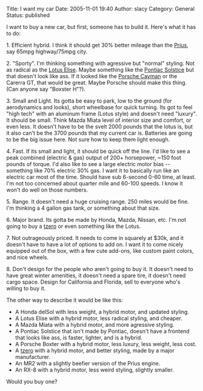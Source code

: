 Title: I want my car
Date: 2005-11-01 19:40
Author: slacy
Category: General
Status: published

I want to buy a new car, but first, someone has to build it. Here's what
it has to do:

1\. Efficient hybrid. I think it should get 30% better mileage than the
[Prius](http://www.toyota.com/prius/), say 65mpg highway/75mpg city.

2\. "Sporty". I'm thinking something with agressive but "normal" styling.
Not as radical as the [Lotus Elise](http://www.lotuscars.com/). Maybe
something like the [Pontiac Solstice](http://www.pontiac.com/solstice/)
but that doesn't look like ass. If it looked like the [Porsche
Cayman](http://www.porsche.com/usa/models/cayman/) or the Carerra GT,
that would be great. Maybe Porsche should make this thing. (Can anyone
say "Boxster H"?).

3\. Small and Light. Its gotta be easy to park, low to the ground (for
aerodynamics and looks), short wheelbase for quick turning. Its got to
feel "high tech" with an aluminum frame (Lotus style) and doesn't need
"luxury". It should be small. Think Mazda Miata level of interior size
and comfort, or even less. It doesn't have to be the svelt 2000 pounds
that the lotus is, but it also can't be the 3700 pounds that my current
car is. Batteries are going to be the big issue here. Not sure how to
keep them light enough.

4\. Fast. If its small and light, it should be quick off the line. I'd
like to see a peak combined (electric & gas) output of 200+ horsepower,
\~150 foot pounds of torque. I'd also like to see a large electric motor
bias -- something like 70% electric 30% gas. I want it to basically run
like an electric car most of the time. Should have sub 6-second 0-60
time, at least. I'm not too concerned about quarter mile and 60-100
speeds. I know it won't do well on those numbers.

5\. Range. It doesn't need a huge cruising range. 250 miles would be
fine. I'm thinking a 4 gallon gas tank, or something about that size.

6\. Major brand. Its gotta be made by Honda, Mazda, Nissan, etc. I'm not
going to buy a
[tzero](http://www.acpropulsion.com/tzero_pages/tzero_home.htm) or even
something like the Lotus.

7\. Not outrageously priced. It needs to come in squarely at \$30k, and
it doesn't have to have a lot of options to add on. I want it to come
nicely equipped out of the box, with a few cute add-ons, like custom
paint colors, and nice wheels.

8\. Don't design for the people who aren't going to buy it. It doesn't
need to have great winter amenities, it doesn't need a spare tire, it
doesn't need cargo space. Design for California and Florida, sell to
everyone who's willing to buy it.

The other way to describe it would be like this:

- A Honda delSol with less weight, a hybrid motor, and updated styling.  
- A Lotus Elise with a hybrid motor, less radical styling, and cheaper.  
- A Mazda Miata with a hybrid motor, and more agressive styling.  
- A Pontiac Solstice that isn't made by Pontiac, doesn't have a frontend
that looks like ass, is faster, lighter, and is a hybrid.  
- A Porsche Boxter with a hybrid motor, less luxury, less weight, less
cost.  
- A [tzero](http://www.acpropulsion.com/tzero_pages/tzero_home.htm) with
a hybrid motor, and better styling, made by a major manufacturer.  
- An MR2 with a slightly beefier version of the Prius engine.  
- An RX-8 with a hybrid motor, less weird styling, slightly smaller.

Would you buy one?
